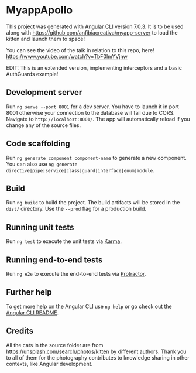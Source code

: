 # MyappApollo

This project was generated with [Angular CLI](https://github.com/angular/angular-cli) version 7.0.3. It is to be used along with https://github.com/anfibiacreativa/myapp-server to load the kitten and launch them to space! 

You can see the video of the talk in relation to this repo, here! 
https://www.youtube.com/watch?v=TbF0ImYVjnw

EDIT: This is an extended version, implementing interceptors and a basic AuthGuards example!

## Development server

Run `ng serve --port 8001` for a dev server. You have to launch it in port 8001 otherwise your connection to the database will fail due to CORS. Navigate to `http://localhost:8001/`. The app will automatically reload if you change any of the source files.

## Code scaffolding

Run `ng generate component component-name` to generate a new component. You can also use `ng generate directive|pipe|service|class|guard|interface|enum|module`.

## Build

Run `ng build` to build the project. The build artifacts will be stored in the `dist/` directory. Use the `--prod` flag for a production build.

## Running unit tests

Run `ng test` to execute the unit tests via [Karma](https://karma-runner.github.io).

## Running end-to-end tests

Run `ng e2e` to execute the end-to-end tests via [Protractor](http://www.protractortest.org/).

## Further help

To get more help on the Angular CLI use `ng help` or go check out the [Angular CLI README](https://github.com/angular/angular-cli/blob/master/README.md).

## Credits

All the cats in the source folder are from https://unsplash.com/search/photos/kitten by different authors. Thank you to all of them for the photography contributes to knowledge sharing in other contexts, like Angular development.

